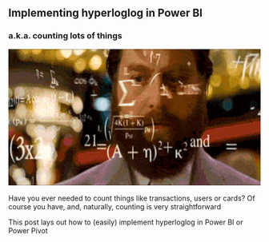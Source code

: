 ## Implementing hyperloglog in Power BI
### a.k.a. counting lots of things

![Rainman](/uploads/cards.gif)

Have you ever needed to count things like transactions, users or cards? Of course you have, and, naturally, counting is very straightforward

This post lays out how to (easily) implement hyperloglog in Power BI or Power Pivot
